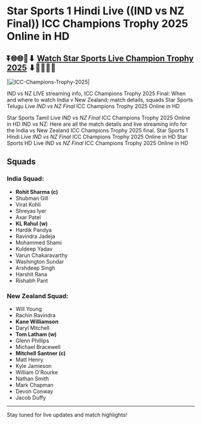 # Star Sports 1 Hindi Live ((IND vs NZ Final)) ICC Champions Trophy 2025 Online in HD

## ⏬🌐🌐📌⬇ [Watch Star Sports Live Champion Trophy 2025](https://ptvsportshd.net/) ⬇📌🌐🌐⏬

|![ICC-Champions-Trophy-2025](https://github.com/user-attachments/assets/eb0c49aa-ae7e-4ae0-a94f-0153617a517c)|

IND vs NZ LIVE streaming info, ICC Champions Trophy 2025 Final: When and where to watch India v New Zealand; match details, squads Star Sports Telugu Live *IND vs NZ Final* ICC Champions Trophy 2025 Online in HD

Star Sports Tamil Live *IND vs NZ Final* ICC Champions Trophy 2025 Online in HD IND vs NZ: Here are all the match details and live streaming info for the India vs New Zealand ICC Champions Trophy 2025 final. Star Sports 1 Hindi Live *IND vs NZ Final* ICC Champions Trophy 2025 Online in HD Star Sports HD Live *IND vs NZ Final* ICC Champions Trophy 2025 Online in HD



## **Squads**

### **India Squad:**
- **Rohit Sharma (c)**
- Shubman Gill
- Virat Kohli
- Shreyas Iyer
- Axar Patel
- **KL Rahul (w)**
- Hardik Pandya
- Ravindra Jadeja
- Mohammed Shami
- Kuldeep Yadav
- Varun Chakaravarthy
- Washington Sundar
- Arshdeep Singh
- Harshit Rana
- Rishabh Pant

### **New Zealand Squad:**
- Will Young
- Rachin Ravindra
- **Kane Williamson**
- Daryl Mitchell
- **Tom Latham (w)**
- Glenn Phillips
- Michael Bracewell
- **Mitchell Santner (c)**
- Matt Henry
- Kyle Jamieson
- William O'Rourke
- Nathan Smith
- Mark Chapman
- Devon Conway
- Jacob Duffy

---

Stay tuned for live updates and match highlights!
